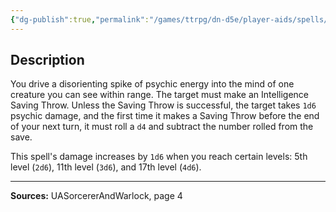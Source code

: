 ```yaml
---
{"dg-publish":true,"permalink":"/games/ttrpg/dn-d5e/player-aids/spells/cantrips/mind-sliver/","tags":["TTRPG/DND/5e","verbal","damage"]}
---
```



## Description
You drive a disorienting spike of psychic energy into the mind of one creature you can see within range.
The target must make an Intelligence Saving Throw.
Unless the Saving Throw is successful, the target takes `1d6` psychic damage, and the first time it makes a Saving Throw before the end of your next turn, it must roll a `d4` and subtract the number rolled from the save.

This spell's damage increases by `1d6` when you reach certain levels: 5th level (`2d6`), 11th level (`3d6`), and 17th level (`4d6`).

---

**Sources:** UASorcererAndWarlock, page 4
